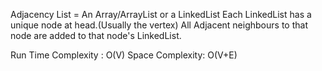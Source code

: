 Adjacency List = An Array/ArrayList or a LinkedList
                 Each LinkedList has a unique node at head.(Usually the vertex)
                 All Adjacent neighbours to that node are added to that node's LinkedList.

Run Time Complexity : O(V)
Space Complexity: O(V+E)

